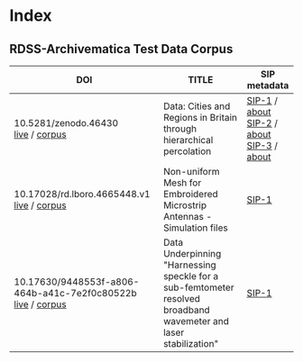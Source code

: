 
# Index
## RDSS-Archivematica Test Data Corpus

| DOI  | TITLE | SIP metadata |
| ------------- | ------------- | ------------- |
|10.5281/zenodo.46430 <br /> [live](https://doi.org/10.5281/zenodo.46430) / [corpus](/collection/10.5281/zenodo.46430/)  | Data: Cities and Regions in Britain through hierarchical percolation |  [SIP-1](/collection/10.5281/zenodo.46430/SIPmetadata/6430-SIP-1.request.json) / [about](/collection/10.5281/zenodo.46430/SIPmetadata/6430-SIP-1.request.yaml)<br /> [SIP-2](/collection/10.5281/zenodo.46430/SIPmetadata/6430-SIP-2.request.json) / [about](/collection/10.5281/zenodo.46430/SIPmetadata/6430-SIP-2.request.yaml)<br/> [SIP-3](/collection/10.5281/zenodo.46430/SIPmetadata/6430-SIP-3.request.json) / [about](/collection/10.5281/zenodo.46430/SIPmetadata/6430-SIP-3.request.yaml)|
|10.17028/rd.lboro.4665448.v1 <br /> [live](https://doi.org/10.17028/rd.lboro.4665448.v1) / [corpus](/collection/10.17028/rd.lboro.4665448.v1/) | Non-uniform Mesh for Embroidered Microstrip Antennas - Simulation files |  [SIP-1](/collection/10.17028/rd.lboro.4665448.v1/SIPmetadata/5448-SIP-1.request.json) |
|10.17630/9448553f-a806-464b-a41c-7e2f0c80522b <br />[live](https://doi.org/10.17630/9448553f-a806-464b-a41c-7e2f0c80522b) / [corpus](/collection/10.17630/9448553f-a806-464b-a41c-7e2f0c80522b/)  | Data Underpinning "Harnessing speckle for a sub-femtometer resolved broadband wavemeter and laser stabilization" |  [SIP-1](/collection/10.17630/9448553f-a806-464b-a41c-7e2f0c80522b/SIPmetadata/522b-SIP-1.request.json) |

